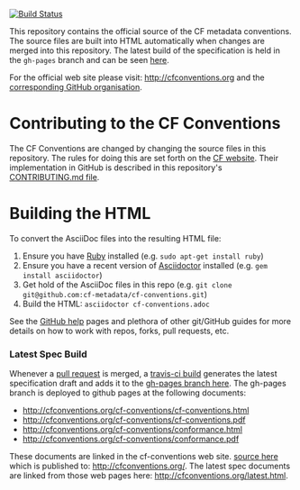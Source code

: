 [![Build Status](https://secure.travis-ci.org/cf-convention/cf-conventions.png)](http://travis-ci.org/cf-convention/cf-conventions)

This repository contains the official source of the CF metadata conventions.
The source files are built into HTML automatically when changes are merged into this repository.
The latest build of the specification is held in the `gh-pages` branch and can be seen [here](http://cfconventions.org/cf-conventions/cf-conventions.html).

For the official web site please visit: http://cfconventions.org and the [corresponding GitHub organisation](https://github.com/cf-convention).

# Contributing to the CF Conventions
The CF Conventions are changed by changing the source files in this repository.
The rules for doing this are set forth on the [CF website](http://cfconventions.org/rules.html).
Their implementation in GitHub is described in this repository's [CONTRIBUTING.md file](https://github.com/cf-convention/cf-conventions/blob/master/CONTRIBUTING.md).

# Building the HTML

To convert the AsciiDoc files into the resulting HTML file:

1. Ensure you have [Ruby](https://www.ruby-lang.org/) installed (e.g. `sudo apt-get install ruby`)
2. Ensure you have a recent version of [Asciidoctor](http://asciidoctor.org/) installed (e.g. `gem install asciidoctor`)
3. Get hold of the AsciiDoc files in this repo (e.g. `git clone git@github.com:cf-metadata/cf-conventions.git`)
4. Build the HTML: `asciidoctor cf-conventions.adoc`

See the [GitHub help](https://help.github.com/) pages and plethora of other git/GitHub guides for more details on how to work with repos, forks, pull requests, etc.

### Latest Spec Build

Whenever a [pull request](https://github.com/cf-convention/cf-conventions/pulls) is merged, a [travis-ci build](https://travis-ci.org/github/cf-convention/cf-conventions) generates the latest specification draft and adds it to the [gh-pages branch here](https://github.com/cf-convention/cf-conventions/tree/gh-pages). The gh-pages branch is deployed to github pages at the following documents:
- http://cfconventions.org/cf-conventions/cf-conventions.html
- http://cfconventions.org/cf-conventions/cf-conventions.pdf
- http://cfconventions.org/cf-conventions/conformance.html
- http://cfconventions.org/cf-conventions/conformance.pdf 

These documents are linked in the cf-conventions web site. [source here](https://github.com/cf-convention/cf-convention.github.io) which is published to: http://cfconventions.org/. The latest spec documents are linked from those web pages here: http://cfconventions.org/latest.html. 
